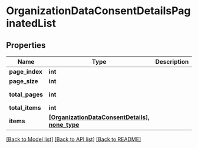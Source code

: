 # OrganizationDataConsentDetailsPaginatedList


## Properties
Name | Type | Description | Notes
------------ | ------------- | ------------- | -------------
**page_index** | **int** |  | [optional] 
**page_size** | **int** |  | [optional] 
**total_pages** | **int** |  | [optional] [readonly] 
**total_items** | **int** |  | [optional] 
**items** | [**[OrganizationDataConsentDetails], none_type**](OrganizationDataConsentDetails.md) |  | [optional] 

[[Back to Model list]](../README.md#documentation-for-models) [[Back to API list]](../README.md#documentation-for-api-endpoints) [[Back to README]](../README.md)


